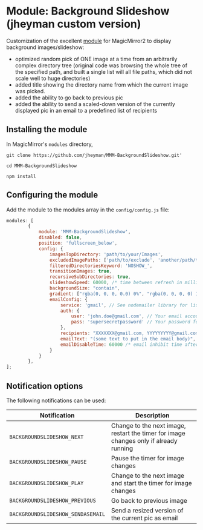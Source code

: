 # Module: Background Slideshow (jheyman custom version)

Customization of the excellent [module](https://github.com/darickc/MMM-BackgroundSlideshow) for MagicMirror2 to display background images/slideshow:
- optimized random pick of ONE image at a time from an arbitrarily complex directory tree (original code was browsing the whole tree of the specified path, and built a single list will all file paths, which did not scale well to huge directories)
- added title showing the directory name from which the current image was picked.
- added the ability to go back to previous pic
- added the ability to send a scaled-down version of the currently displayed pic in an email to a predefined list of recipients

## Installing the module

In MagicMirror's `modules` directory,

````
git clone https://github.com/jheyman/MMM-BackgroundSlideshow.git'
````

````
cd MMM-BackgroundSlideshow
````

````
npm install
````

## Configuring the module

Add the module to the modules array in the `config/config.js` file:

```javascript
modules: [
		{
			module: 'MMM-BackgroundSlideshow',
			disabled: false,
			position: 'fullscreen_below',
			config: {
				imagesTopDirectory: 'path/to/your/Images',
				excludedImagePaths: ['path/to/exclude', 'another/path/to/exclude'],
				filteredDirectoriesKeyword: 'NOSHOW_',
				transitionImages: true,
				recursiveSubDirectories: true,
				slideshowSpeed: 60000, /* time between refresh in milliseconds*/
				backgroundSize: "contain",
				gradient: ["rgba(0, 0, 0, 0.0) 0%", "rgba(0, 0, 0, 0) 100%"],
				emailConfig: {
					service: 'gmail', // See nodemailer library for list of supported email providers
					auth: {
						user: 'john.doe@gmail.com', // Your email account
						pass: 'supersecretpassword' // Your password for email account
					},
					recipients: "XXXXXXX@gmail.com, YYYYYYYYY@gmail.com",
					emailText: "(some text to put in the email body)",
					emailDisableTime: 60000 /* email inhibit time after email is sent */
				}
			}
		},
];
```

## Notification options

The following notifications can be used:

<table width="100%">
	<!-- why, markdown... -->
	<thead>
		<tr>
			<th>Notification</th>
			<th width="100%">Description</th>
		</tr>
	<thead>
	<tbody>
		<tr>
			<td><code>BACKGROUNDSLIDESHOW_NEXT</code></td>
			<td>Change to the next image, restart the timer for image changes only if already running<br>
			</td>
		</tr>
		<tr>
			<td><code>BACKGROUNDSLIDESHOW_PAUSE</code></td>
			<td>Pause the timer for image changes<br>
			</td>
		</tr>		
		<tr>
			<td><code>BACKGROUNDSLIDESHOW_PLAY</code></td>
			<td>Change to the next image and start the timer for image changes<br>
			</td>
		</tr>
		<tr>
			<td><code>BACKGROUNDSLIDESHOW_PREVIOUS</code></td>
			<td>Go back to previous image<br>
			</td>
		</tr>
		<tr>
			<td><code>BACKGROUNDSLIDESHOW_SENDASEMAIL</code></td>
			<td>Send a resized version of the current pic as email<br>
			</td>
		</tr>		
</table>